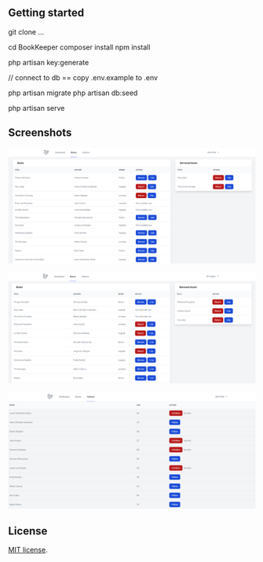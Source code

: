 ## Getting started

git clone ...

cd BookKeeper
composer install
npm install

php artisan key:generate

// connect to db == copy .env.example to .env

php artisan migrate
php artisan db:seed

php artisan serve

## Screenshots

![screenshot01](/screenshot01.png "Screenshot")

![screenshot02](/screenshot02.png "Screenshot")

![screenshot03](/screenshot03.png "Screenshot")

## License

[MIT license](https://opensource.org/licenses/MIT).
